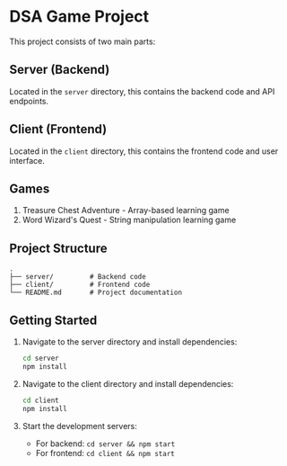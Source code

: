 # DSA Game Project
<!-- Real chhe -->
This project consists of two main parts:

## Server (Backend)
Located in the `server` directory, this contains the backend code and API endpoints.

## Client (Frontend)
Located in the `client` directory, this contains the frontend code and user interface.

## Games
1. Treasure Chest Adventure - Array-based learning game
2. Word Wizard's Quest - String manipulation learning game

## Project Structure
```
.
├── server/         # Backend code
├── client/         # Frontend code
└── README.md       # Project documentation
```

## Getting Started
1. Navigate to the server directory and install dependencies:
   ```bash
   cd server
   npm install
   ```

2. Navigate to the client directory and install dependencies:
   ```bash
   cd client
   npm install
   ```

3. Start the development servers:
   - For backend: `cd server && npm start`
   - For frontend: `cd client && npm start` 